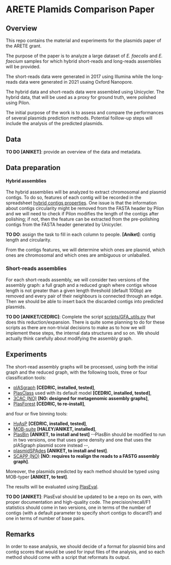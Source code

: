 # ARETE Plamids Comparison Paper
## Overview

This repo contains the material and experiments for the plasmids paper of the ARETE grant.

The purpose of the paper is to analyze a large dataset of *E. faecalis* and *E. faecium* samples for which hybrid short-reads and long-reads assemblies will be provided.  

The short-reads data were generated in 2017 using Illumina while the long-reads data were generated in 2021 usaing Oxford Nanopore.

The hybrid data and short-reads data were assembled using Unicycler. The hybrid data, that will be used as a proxy for ground truth, were polished using Pilon.

The initial purpose of the work is to assess and compare the performances of several plasmids prediction methods. Potential foillow-up steps will include the analysis of the predicted plasmids.

## Data

**TO DO [ANIKET]**: provide an overview of the data and metadata. 

## Data preparation

#### Hybrid assemblies

The hybrid assemblies will be analyzed to extract chromosomal and plasmid contigs. To do so, features of each contig will be recorded in the spreadsheet
<a href="https://docs.google.com/spreadsheets/d/1TYZfiw3Tucnz9zZE81R3uaRorE0WGbjU6eGbrT2gTYI">hybrid contigs properties</a>. One issue is that the information about contigs circularity might be removed from the FASTA header by Pilon and we will need to check if Pilon modifies the length of the contigs after polishing; if not, then the feature can be extracted from the pre-polishing contigs from the FASTA header generated by Unicycler.

**TO DO**: assign the task to fill in each column to people. **[Aniket]**: contig length and circularity.

From the contigs features, we will determine which ones are plasmid, which ones are chromosomal and which ones are ambiguous or unlaballed.

### Short-reads assemblies

For each short-reads assembly, we will consider two versions of the assembly graph: a full graph and a reduced graph where contigs whose length is not greater than a given length threshold (default 100bp) are removed and every pair of their neighbours is connected through an edge. Then we should be able to insert back the discarded contigs into predicted plasmids.

**TO DO [ANIKET/CEDRIC]**:  Complete the script [scripts/GFA_utils.py](scripts/GFA_utils.py) that does this reduction/expansion. There is quite some planning to do for these scripts as there are non-trivial decisions to make as to how we will implement these steps, the internal data structures and so on. We should actually think carefully about modifying the assembly graph.

## Experiments

The short-read assembly graphs will be processed, using both the initial graph and the reduced graph, with the following tools, three or four classification tools:
- <a href="https://github.com/cchauve/plASgraph">plASgraph</a> **[CEDRIC, installed, tested]**,
- <a href="https://github.com/Shamir-Lab/PlasClass">PlasClass</a> used with its default model **[CEDRIC, installed, tested]**,
- <a href="https://github.com/Shamir-Lab/3CAC">3CAC (NO)</a> **[NO: designed for metagenomic assembly graphs]**,
- <a href="https://github.com/leaemiliepradier/PlasForest">PlasForest</a> **[CEDRIC, to re-install]**,  

and four or five binning tools:  
- <a href="https://github.com/cchauve/HyAsP">HyAsP</a> **[CEDRIC, installed, tested]**,
- <a href="https://github.com/phac-nml/mob-suite">MOB-suite</a> **[HALEY/ANIKET, installed]**,
- <a href="https://github.com/cchauve/PlasBin">PlasBin</a> **[ANIKET, to install and test]** --PlasBin should be modified to run in two versions, one that uses gene density and one that uses the plASgraph plasmid score instead --,
- <a href="https://cab.spbu.ru/software/plasmid-spades/">plasmidSPAdes</a> **[ANIKET, to install and test]**.
- <a href="https://github.com/Shamir-Lab/SCAPP">SCAPP (NO)</a> **[NO: requires to realign the reads to a FASTG assembly graph]**.

Moreover, the plasmids predicted by each method should be typed using MOB-typer **[ANIKET, to test]**.

The results will be evaluated using <a href="https://github.com/acme92/PlasEval">PlasEval</a>.

**TO DO [ANIKET]**: PlasEval should be updated to be a repo on its own, with proper documentation and high-quality code.  The precision/recall/F1 statistics should come in two versions, one in terms of the number of contigs (with a default parameter to specify short contigs to discard?) and one in terms of number of base pairs.

## Remarks

In order to ease analysis, we should decide of a format for plasmid bins and contig scores that would be used for input files of the analysis, and so each method should come with a script that reformats its output.
